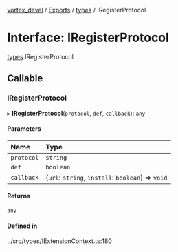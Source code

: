 [vortex_devel](../README.md) / [Exports](../modules.md) / [types](../modules/types.md) / IRegisterProtocol

# Interface: IRegisterProtocol

[types](../modules/types.md).IRegisterProtocol

## Callable

### IRegisterProtocol

▸ **IRegisterProtocol**(`protocol`, `def`, `callback`): `any`

#### Parameters

| Name | Type |
| :------ | :------ |
| `protocol` | `string` |
| `def` | `boolean` |
| `callback` | (`url`: `string`, `install`: `boolean`) => `void` |

#### Returns

`any`

#### Defined in

../src/types/IExtensionContext.ts:180
